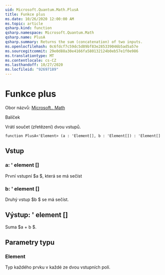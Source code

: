 ```yaml
---
uid: Microsoft.Quantum.Math.PlusA
title: Funkce plus
ms.date: 10/26/2020 12:00:00 AM
ms.topic: article
qsharp.kind: function
qsharp.namespace: Microsoft.Quantum.Math
qsharp.name: PlusA
qsharp.summary: Returns the sum (concatenation) of two inputs.
ms.openlocfilehash: 0c6fdcf7c59dc5d89bf83e285339046b5ad5a57e
ms.sourcegitcommit: 29e0d88a30e4166fa580132124b0eb57e1f0e986
ms.translationtype: MT
ms.contentlocale: cs-CZ
ms.lasthandoff: 10/27/2020
ms.locfileid: "92697189"
---
```

# <a name="plusa-function"></a>Funkce plus

Obor názvů: [Microsoft.. Math](xref:Microsoft.Quantum.Math)

Balíček [](https://nuget.org/packages/)


Vrátí součet (zřetězení) dvou vstupů.

```qsharp
function PlusA<'Element> (a : 'Element[], b : 'Element[]) : 'Element[]
```


## <a name="input"></a>Vstup

### <a name="a--element"></a>a: ' element []

První vstupní $a $, která se má sečíst


### <a name="b--element"></a>b: ' element []

Druhý vstup $b $ se má sečíst.



## <a name="output--element"></a>Výstup: ' element []

Suma $a + b $.

## <a name="type-parameters"></a>Parametry typu

### <a name="element"></a>Element

Typ každého prvku v každé ze dvou vstupních polí.